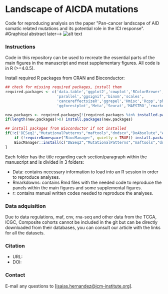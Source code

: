 # Landscape of AICDA mutations
Code for reproducing analysis on the paper "Pan-cancer landscape of AID somatic related mutations and its potential role in the ICI response".
#Graphical abstract later--> ![alt text](https://github.com/...png "Hi there!")



### Instructions
Code in this repository can be used to recreate the essential parts of the main figures in the manuscript and most supplementary figures. All code is in R (>=4.0.5).

Install required R packages from CRAN and Bioconductor:
```r
## check for missing required packages, install them
required.packages <- c('data.table','ggplot2','cowplot','RColorBrewer',
                       'parallel','ggsignif','binom','scales',
                       'cancereffectsizeR','ggrepel','Hmisc','Rcpp','pheatmap','ComplexHeatmap','PRIME','Lawstat','e1071',
                       'ggforestplot','Meta','Seurat','MAESTRO','rmarkdown','karyoploteR','GSVA','survival','clusterProfiler','circlize')

new.packages <- required.packages[!(required.packages %in% installed.packages()[,"Package"])]
if(length(new.packages)>0) install.packages(new.packages)

## install packages from Bioconductor if not installed
if(!c('DESeq2',"MutationalPatterns","maftools","dndscv","DoAbsolute","ABSOLUTE","Palimpsest") %in% installed.packages()) {
    if (!requireNamespace("BiocManager", quietly = TRUE)) install.packages("BiocManager")
    BiocManager::install(c("DESeq2","MutationalPatterns","maftools","dndscv","DoAbsolute","ABSOLUTE","Palimpsest"))
}
```

Each folder has the title regarding each section/paragraph within the manuscript and is divided in 3 folders:
  * Data: contains necessary information to load into an R session in order to reproduce analyses.
  * Rmarkdowns: contains Rmd files with the needed code to reproduce the panels within the main figures and some supplemental figures.
  * r: contains manual written codes needed to reproduce the analyses.


### Data adquisition
Due to data regulations, maf, cnv, rna-seq and other data from the TCGA, ICGC, Composite cohorts cannot be included in the git but can be directly downloaded from their databases, you can consult our article with the links for all the datasets.

### Citation
- URL: 
- DOI: 

### Contact
E-mail any questions to [isaias.hernandez@icm-institute.org].
